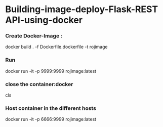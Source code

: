 # Building-image-deploy-Flask-REST API-using-docker

### Create Docker-Image :  
docker build . -f Dockerfile.dockerfile -t rojimage

### Run
docker run -it -p  9999:9999 rojimage:latest

### close the container:docker
cls

### Host container in the different hosts
docker run -it -p  6666:9999 rojimage:latest
